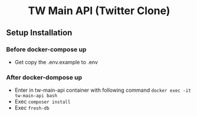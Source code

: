 <h1 align="center">TW Main API (Twitter Clone)</h1>


## Setup Installation

### Before docker-compose up
- Get copy the .env.example to .env

### After docker-dompose up
- Enter in tw-main-api container with following command `docker exec -it tw-main-api bash`
- Exec `composer install`
- Exec `fresh-db`
 

